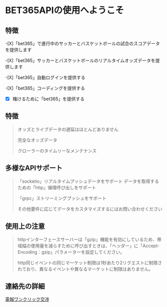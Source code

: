 # BET365APIの使用へようこそ

## 特徴

-[X]「bet365」で進行中のサッカーとバスケットボールの試合のスコアデータを提供します

-[X]「bet365」サッカーとバスケットボールのリアルタイムオッズデータを提供します

-[X]「bet365」自動ログインを提供する

-[X]「bet365」コーディングを提供する

-[X] 賭けるために「bet365」を提供する

## 特徴

>オッズとライブデータの遅延はほとんどありません
>>
>完全なオッズデータ
>>
>クローラーのタイムリーなメンテナンス

## 多様なAPIサポート

>「socketio」リアルタイムプッシュデータをサポート
>データを取得するための「http」循環呼び出しをサポート
>>
>「grpc」ストリーミングプッシュをサポート
>>
>その他要件に応じてデータをカスタマイズするにはお問い合わせください

## 使用上の注意

> httpインターフェースサーバーは「gzip」機能を有効にしているため、帯域幅の使用量を減らすために呼び出すときは、「ヘッダー」に「Accept-Encoding：gzip」パラメーターを設定してください。
>>
> http同じイベントの同じマーケット制限は1秒あたり2リクエストに制限されており、異なるイベントや異なるマーケットに制限はありません。


## 連絡先の詳細

[電報ワンクリック交渉](https://t.me/Bet365Data)